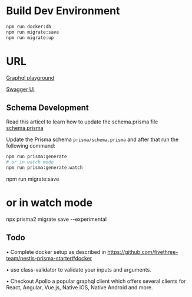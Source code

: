 # Build Dev Environment

```bash
npm run docker:db
npm run migrate:save
npm run migrate:up

```

# URL

[Graphql playground](http://localhost:3000/graphql)

[Swagger UI](http://localhost:3000/api/#/)

## Schema Development

Read this articel to learn how to update the schema.prisma file [schema.prisma](https://github.com/prisma/prisma2/blob/master/docs/prisma-schema-file.md)

Update the Prisma schema `prisma/schema.prisma` and after that run the following command:

```bash
npm run prisma:generate
# or in watch mode
npm run prisma:generate:watch
```

npm run migrate:save

# or in watch mode

npx prisma2 migrate save --experimental

## Todo

• Complete docker setup as described in https://github.com/fivethree-team/nestjs-prisma-starter#docker

• use class-validator to validate your inputs and arguments.

• Checkout Apollo a popular graphql client which offers several clients for React, Angular, Vue.js, Native iOS, Native Android and more.
